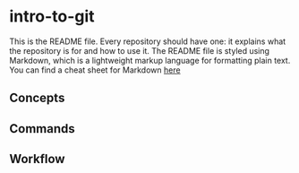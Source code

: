 # intro-to-git
This is the README file. Every repository should have one: it explains what the repository is for and how to use it. The README file is styled using Markdown, which is a lightweight markup language for formatting plain text. You can find a cheat sheet for Markdown [here](https://github.com/adam-p/markdown-here/wiki/Markdown-Cheatsheet)

## Concepts

## Commands

## Workflow